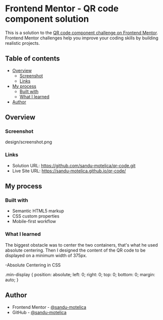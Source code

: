# Frontend Mentor - QR code component solution

This is a solution to the [QR code component challenge on Frontend Mentor](https://www.frontendmentor.io/challenges/qr-code-component-iux_sIO_H). Frontend Mentor challenges help you improve your coding skills by building realistic projects.

## Table of contents

- [Overview](#overview)
  - [Screenshot](#screenshot)
  - [Links](#links)
- [My process](#my-process)
  - [Built with](#built-with)
  - [What I learned](#what-i-learned)
- [Author](#author)

## Overview

### Screenshot

design/screenshot.png

### Links

- Solution URL: https://github.com/sandu-motelica/qr-code.git
- Live Site URL: https://sandu-motelica.github.io/qr-code/

## My process

### Built with

- Semantic HTML5 markup
- CSS custom properties
- Mobile-first workflow

### What I learned

The biggest obstacle was to center the two containers, that's what he used absolute centering. Then I designed the content of the QR code to be displayed on a minimum width of 375px.

-Absolute Centering in CSS

.min-display {
position: absolute;
left: 0;
right: 0;
top: 0;
bottom: 0;
margin: auto;
}

## Author

- Frontend Mentor - [@sandu-motelica](https://www.frontendmentor.io/profile/sandu-motelica)
- GitHub - [@sandu-motelica](https://github.com/sandu-motelica)
